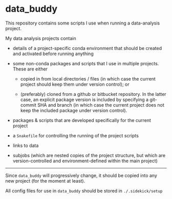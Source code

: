 # data_buddy

This repository contains some scripts I use when running a data-analysis
project.

My data analysis projects contain

- details of a project-specific conda environment that should be created and
  activated before running anything

- some non-conda packages and scripts that I use in multiple projects. These
  are either

    - copied in from local directories / files (in which case the current
      project should keep them under version control); or

    - (preferably) cloned from a github or bitbucket repository. In the latter
      case, an explicit package version is included by specifying a git-commit
SHA and branch (in which case the current project does not keep the included
package under version control).

- packages & scripts that are developed specifically for the current project

- a `Snakefile` for controlling the running of the project scripts

- links to data

- subjobs (which are nested copies of the project structure, but which are
  version-controlled and environment-defined within the main project)

----

Since `data_buddy` will progressively change, it should be copied into any new
project (for the moment at least).

All config files for use in `data_buddy` should be stored in
`./.sidekick/setup`

